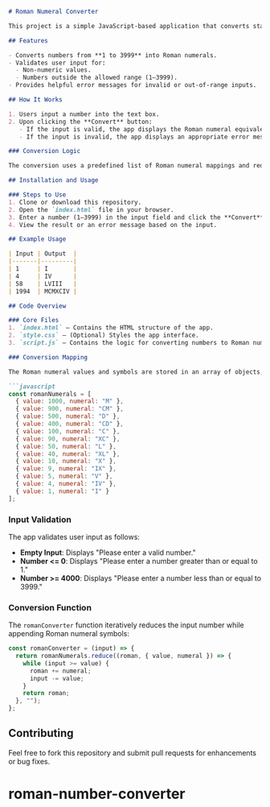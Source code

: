 ```markdown
# Roman Numeral Converter

This project is a simple JavaScript-based application that converts standard numerical format to Roman numerals. The application handles numbers from **1 to 3999** and includes input validation to ensure accuracy and usability.

## Features

- Converts numbers from **1 to 3999** into Roman numerals.
- Validates user input for:
  - Non-numeric values.
  - Numbers outside the allowed range (1–3999).
- Provides helpful error messages for invalid or out-of-range inputs.

## How It Works

1. Users input a number into the text box.
2. Upon clicking the **Convert** button:
   - If the input is valid, the app displays the Roman numeral equivalent.
   - If the input is invalid, the app displays an appropriate error message.

### Conversion Logic

The conversion uses a predefined list of Roman numeral mappings and reduces the number iteratively while appending the corresponding Roman numeral symbols to the result.

## Installation and Usage

### Steps to Use
1. Clone or download this repository.
2. Open the `index.html` file in your browser.
3. Enter a number (1–3999) in the input field and click the **Convert** button.
4. View the result or an error message based on the input.

## Example Usage

| Input | Output  |
|-------|---------|
| 1     | I       |
| 4     | IV      |
| 58    | LVIII   |
| 1994  | MCMXCIV |

## Code Overview

### Core Files
1. `index.html` – Contains the HTML structure of the app.
2. `style.css` – (Optional) Styles the app interface.
3. `script.js` – Contains the logic for converting numbers to Roman numerals.

### Conversion Mapping

The Roman numeral values and symbols are stored in an array of objects, as shown below:

```javascript
const romanNumerals = [
  { value: 1000, numeral: "M" },
  { value: 900, numeral: "CM" },
  { value: 500, numeral: "D" },
  { value: 400, numeral: "CD" },
  { value: 100, numeral: "C" },
  { value: 90, numeral: "XC" },
  { value: 50, numeral: "L" },
  { value: 40, numeral: "XL" },
  { value: 10, numeral: "X" },
  { value: 9, numeral: "IX" },
  { value: 5, numeral: "V" },
  { value: 4, numeral: "IV" },
  { value: 1, numeral: "I" }
];
```

### Input Validation

The app validates user input as follows:
- **Empty Input**: Displays "Please enter a valid number."
- **Number <= 0**: Displays "Please enter a number greater than or equal to 1."
- **Number >= 4000**: Displays "Please enter a number less than or equal to 3999."

### Conversion Function

The `romanConverter` function iteratively reduces the input number while appending Roman numeral symbols:

```javascript
const romanConverter = (input) => {
  return romanNumerals.reduce((roman, { value, numeral }) => {
    while (input >= value) {
      roman += numeral;
      input -= value;
    }
    return roman;
  }, "");
};
```

## Contributing

Feel free to fork this repository and submit pull requests for enhancements or bug fixes.
# roman-number-converter
